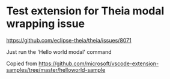 # Test extension for Theia modal wrapping issue

https://github.com/eclipse-theia/theia/issues/8071

Just run the 'Hello world modal' command

Copied from https://github.com/microsoft/vscode-extension-samples/tree/master/helloworld-sample
